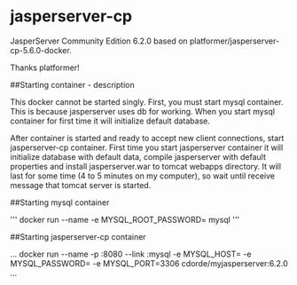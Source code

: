 # jasperserver-cp
JasperServer Community Edition 6.2.0 based on platformer/jasperserver-cp-5.6.0-docker.

Thanks platformer!


##Starting container - description

This docker cannot be started singly. First, you must start mysql container. This is because jasperserver uses db for working. When you start mysql container for first time it will initialize default database.

After container is started and ready to accept new client connections, start jasperserver-cp container. First time you start jasperserver container it will initialize database with default data, compile jasperserver with default properties and install jasperserver.war to tomcat webapps directory. It will last for some time (4 to 5 minutes on my computer), so wait until receive message that tomcat server is started.

##Starting mysql container

'''
docker run --name <Name for mysql container> -e MYSQL_ROOT_PASSWORD=<Mysql root user password> mysql
'''

##Starting jasperserver-cp container

...
docker run --name <Name for jasperserver-cp container> -p <Port where tomcat will server jasperserver>:8080 --link <Name for mysql container>:mysql -e MYSQL_HOST=<Name for mysql container> -e MYSQL_PASSWORD=<Mysql root user password> -e MYSQL_PORT=3306 cdorde/myjasperserver:6.2.0
...
